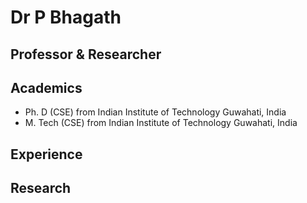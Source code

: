 # Dr P Bhagath
## Professor & Researcher

## Academics
- Ph. D (CSE) from Indian Institute of Technology Guwahati, India
- M. Tech (CSE) from Indian Institute of Technology Guwahati, India
## Experience

## Research
